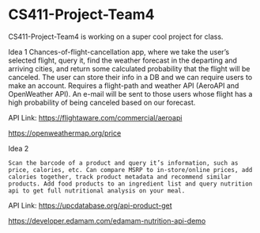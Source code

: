 # CS411-Project-Team4
CS411-Project-Team4 is working on a super cool project for class.

Idea 1
Chances-of-flight-cancellation app, where we take the user’s selected flight, query it, find the weather forecast in the departing and arriving cities, and return some calculated probability that the flight will be canceled. The user can store their info in a DB and we can require users to make an account. Requires a flight-path and weather API (AeroAPI and OpenWeather API). An e-mail will be sent to those users whose flight has a high probability of being canceled based on our forecast.

API Link: https://flightaware.com/commercial/aeroapi

https://openweathermap.org/price

Idea 2

	Scan the barcode of a product and query it’s information, such as price, calories, etc. Can compare MSRP to in-store/online prices, add calories together, track product metadata and recommend similar products. Add food products to an ingredient list and query nutrition api to get full nutritional analysis on your meal.

API Link: https://upcdatabase.org/api-product-get

https://developer.edamam.com/edamam-nutrition-api-demo


